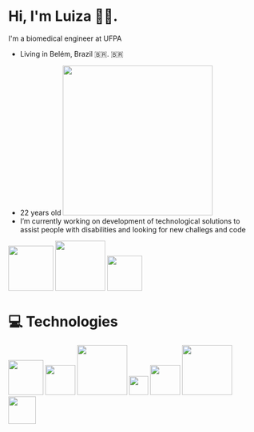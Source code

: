 # Hi, I'm Luiza 👩‍💻.
I'm a biomedical engineer at UFPA
+ Living in Belém, Brazil 🇧🇷. 🇧🇷
- 22 years old <img alt="" src="https://octocat-generator-assets.githubusercontent.com/my-octocat-1621019343670.png" width="300">
- I’m currently working on development of technological solutions to assist people with disabilities and looking for new challegs and code  
<a href="https://www.linkedin.com/in/luizamarlene">
<img alt="" src="https://img.shields.io/badge/LinkedIn-0077B5?style=for-the-badge&logo=linkedin&logoColor=white" width="90"></a>
<a href="https://www.instagram.com/tuiza_99/">
<img alt="" src="https://img.shields.io/badge/Instagram-E4405F?style=for-the-badge&logo=instagram&logoColor=white" width="100"></a>
<a href="https://www.instagram.com/tuiza_99/">
<img alt="" src="https://img.shields.io/badge/Gmail-D14836?style=for-the-badge&logo=gmail&logoColor=white" width="70"></a>

# 💻 Technologies
<img alt="" src="https://img.shields.io/badge/HTML5-E34F26?style=for-the-badge&logo=html5&logoColor=white" width="70"> <img alt="" src="https://img.shields.io/badge/CSS3-1572B6?style=for-the-badge&logo=css3&logoColor=white" width="60">
<img alt="" src="https://img.shields.io/badge/JavaScript-F7DF1E?style=for-the-badge&logo=javascript&logoColor=black" width="100">
<img alt="" src="https://img.shields.io/badge/C-00599C?style=for-the-badge&logo=c&logoColor=white" width="38">
<img alt="" src="https://img.shields.io/badge/Sass-CC6699?style=for-the-badge&logo=sass&logoColor=white" width="60">
<img alt="" src="https://img.shields.io/badge/Bootstrap-563D7C?style=for-the-badge&logo=bootstrap&logoColor=white" width="100">
<img alt="" src="https://img.shields.io/badge/Git-F05032?style=for-the-badge&logo=git&logoColor=white" width="55">





